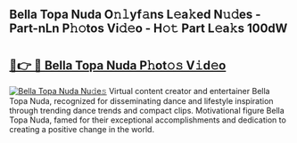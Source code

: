 ## Bella Topa Nuda O𝚗𝚕yf𝚊ns L𝚎a𝚔ed N𝚞𝚍es - Part-nLn P𝚑𝚘tos Vi𝚍𝚎o - H𝚘𝚝 Part L𝚎a𝚔s 100dW

# <h2><a href="http://kf9ghw.oniu.top/?m=Bella+Topa+Nuda">🔗👉 🔴 Bella Topa Nuda P𝚑ot𝚘𝚜 V𝚒d𝚎o</a></h2>

[![Bella Topa Nuda Nu𝚍e𝚜](https://i.imgur.com/0qMVB7G.gif)](http://kf9ghw.oniu.top/?m=Bella+Topa+Nuda)
Virtual content creator and entertainer Bella Topa Nuda, recognized for disseminating dance and lifestyle inspiration through trending dance trends and compact clips. Motivational figure Bella Topa Nuda, famed for their exceptional accomplishments and dedication to creating a positive change in the world.  
